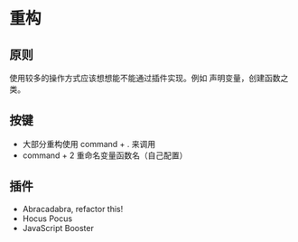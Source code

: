 # 重构
## 原则
使用较多的操作方式应该想想能不能通过插件实现。例如 声明变量，创建函数之类。
## 按键
- 大部分重构使用 command + . 来调用
- command + 2 重命名变量函数名（自己配置）
## 插件
- Abracadabra, refactor this!
- Hocus Pocus
- JavaScript Booster
